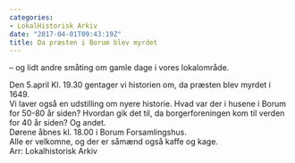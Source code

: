 ```yaml
---
categories:
- LokalHistorisk Arkiv
date: "2017-04-01T09:43:19Z"
title: Da præsten i Borum blev myrdet
---
```


– og lidt andre småting om gamle dage i vores lokalområde.

Den 5.april Kl. 19.30 gentager vi historien om, da præsten blev myrdet i 1649.  
Vi laver også en udstilling om nyere historie. Hvad var der i husene i Borum for 50-80 år siden? Hvordan gik det til, da borgerforeningen kom til verden for 40 år siden? Og andet.  
Dørene åbnes kl. 18.00 i Borum Forsamlingshus.  
Alle er velkomne, og der er såmænd også kaffe og kage.  
Arr: Lokalhistorisk Arkiv
